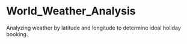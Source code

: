 # World_Weather_Analysis
Analyzing weather by latitude and longitude to determine ideal holiday booking.
